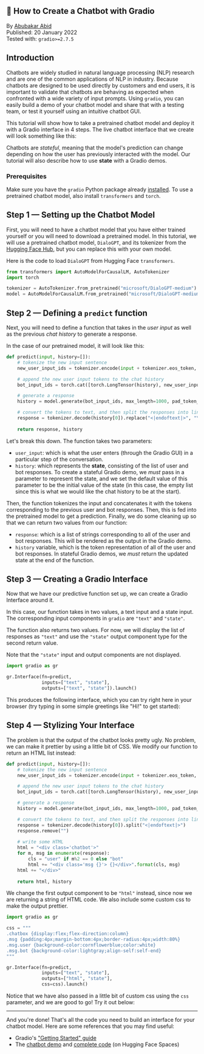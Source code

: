 ## 💬 How to Create a Chatbot with Gradio

By [Abubakar Abid](https://huggingface.co/abidlabs) <br>
Published: 20 January 2022 <br>
Tested with: `gradio>=2.7.5`

## Introduction

Chatbots are widely studied in natural language processing (NLP) research and are one of the common applications of NLP in industry. Because chatbots are designed to be used directly by customers and end users, it is important to validate that chatbots are behaving as expected when confronted with a wide variety of input prompts. Using `gradio`, you can easily build a demo of your chatbot model and share that with a testing team, or test it yourself using an intuitive chatbot GUI.

This tutorial will show how to take a pretrained chatbot model and deploy it with a Gradio interface in 4 steps. The live chatbot interface that we create will look something like this:


Chatbots are *stateful*, meaning that the model's prediction can change depending on how the user has previously interacted with the model. Our tutorial will also describe how to use **state** with a Gradio demos. 

### Prerequisites

Make sure you have the `gradio` Python package already [installed](/getting_started). To use a pretrained chatbot model, also install `transformers` and `torch`.

## Step 1 — Setting up the Chatbot Model

First, you will need to have a chatbot model that you have either trained yourself or you will need to download a pretrained model. In this tutorial, we will use a pretrained chatbot model, `DialoGPT`, and its tokenizer from the [Hugging Face Hub](https://huggingface.co/microsoft/DialoGPT-medium), but you can replace this with your own model. 

Here is the code to load `DialoGPT` from Hugging Face `transformers`.

```python
from transformers import AutoModelForCausalLM, AutoTokenizer
import torch

tokenizer = AutoTokenizer.from_pretrained("microsoft/DialoGPT-medium")
model = AutoModelForCausalLM.from_pretrained("microsoft/DialoGPT-medium")
```

## Step 2 — Defining a `predict` function

Next, you will need to define a function that takes in the *user input* as well as the previous *chat history* to generate a response.

In the case of our pretrained model, it will look like this:

```python
def predict(input, history=[]):
    # tokenize the new input sentence
    new_user_input_ids = tokenizer.encode(input + tokenizer.eos_token, return_tensors='pt')

    # append the new user input tokens to the chat history
    bot_input_ids = torch.cat([torch.LongTensor(history), new_user_input_ids], dim=-1)

    # generate a response 
    history = model.generate(bot_input_ids, max_length=1000, pad_token_id=tokenizer.eos_token_id).tolist()

    # convert the tokens to text, and then split the responses into lines
    response = tokenizer.decode(history[0]).replace("<|endoftext|>", "\n")
    
    return response, history
```

Let's break this down. The function takes two parameters:
* `user_input`: which is what the user enters (through the Gradio GUI) in a particular step of the conversation. 
* `history`: which represents the **state**, consisting of the list of user and bot responses. To create a stateful Gradio demo, we *must* pass in a parameter to represent the state, and we set the default value of this parameter to be the initial value of the state (in this case, the empty list since this is what we would like the chat history to be at the start).

Then, the function tokenizes the input and concatenates it with the tokens corresponding to the previous user and bot responses. Then, this is fed into the pretrained model to get a prediction. Finally, we do some cleaning up so that we can return two values from our function:

* `response`: which is a list of strings corresponding to all of the user and bot responses. This will be rendered as the output in the Gradio demo.
* `history` variable, which is the token representation of all of the user and bot responses. In stateful Gradio demos, we *must* return the updated state at the end of the function. 

## Step 3 — Creating a Gradio Interface

Now that we have our predictive function set up, we can create a Gradio Interface around it. 

In this case, our function takes in two values, a text input and a state input. The corresponding input components in `gradio` are `"text"` and `"state"`. 

The function also returns two values. For now, we will display the list of responses as `"text"` and use the `"state"` output component type for the second return value.

Note that the `"state"` input and output components are not displayed. 

```python
import gradio as gr

gr.Interface(fn=predict,
             inputs=["text", "state"],
             outputs=["text", "state"]).launch()
```

This produces the following interface, which you can try right here in your browser (try typing in some simple greetings like "Hi!" to get started):

<div id="chatbot-minimal">
<script defer="defer" id="gradio-library" src="www.gradio.app/gradio_static/bundle.js">
<script>
    launchGradioFromSpaces("abidlabs/chatbot-minimal", "#chatbot-minimal")
</script>

## Step 4 — Stylizing Your Interface 

The problem is that the output of the chatbot looks pretty ugly. No problem, we can make it prettier by using a little bit of CSS. We modify our function to return an HTML list instead:

```python
def predict(input, history=[]):
    # tokenize the new input sentence
    new_user_input_ids = tokenizer.encode(input + tokenizer.eos_token, return_tensors='pt')

    # append the new user input tokens to the chat history
    bot_input_ids = torch.cat([torch.LongTensor(history), new_user_input_ids], dim=-1)

    # generate a response 
    history = model.generate(bot_input_ids, max_length=1000, pad_token_id=tokenizer.eos_token_id).tolist()

    # convert the tokens to text, and then split the responses into lines
    response = tokenizer.decode(history[0]).split("<|endoftext|>")
    response.remove("")
    
    # write some HTML
    html = "<div class='chatbot'>"
    for m, msg in enumerate(response):
        cls = "user" if m%2 == 0 else "bot"
        html += "<div class='msg {}'> {}</div>".format(cls, msg)
    html += "</div>"
    
    return html, history
```

We change the first output component to be `"html"` instead, since now we are returning a string of HTML code. We also include some custom css to make the output prettier.

```python
import gradio as gr

css = """
.chatbox {display:flex;flex-direction:column}
.msg {padding:4px;margin-bottom:4px;border-radius:4px;width:80%}
.msg.user {background-color:cornflowerblue;color:white}
.msg.bot {background-color:lightgray;align-self:self-end}
"""

gr.Interface(fn=predict,
             inputs=["text", "state"],
             outputs=["html", "state"],
             css=css).launch()
```

Notice that we have also passed in a little bit of custom css using the `css` parameter, and we are good to go! Try it out below:

----------

And you're done! That's all the code you need to build an interface for your chatbot model. Here are some references that you may find useful:

* Gradio's ["Getting Started" guide]()
* The [chatbot demo]() and [complete code]() (on Hugging Face Spaces)


